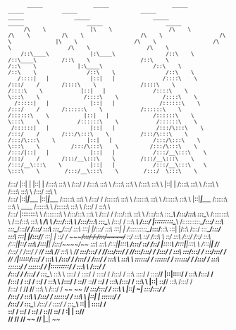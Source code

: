 
          _____                _____                    _____                    _____            _____                    _____                    _____                _____                    _____                    _____                    _____                    _____          
         /\    \              |\    \                  /\    \                  /\    \          /\    \                  /\    \                  /\    \              |\    \                  /\    \                  /\    \                  /\    \                  /\    \         
        /::\____\             |:\____\                /::\    \                /::\____\        /::\    \                /::\    \                /::\    \             |:\____\                /::\    \                /::\    \                /::\    \                /::\    \        
       /::::|   |             |::|   |               /::::\    \              /:::/    /       /::::\    \              /::::\    \              /::::\    \            |::|   |               /::::\    \               \:::\    \              /::::\    \              /::::\    \       
      /:::::|   |             |::|   |              /::::::\    \            /:::/    /       /::::::\    \            /::::::\    \            /::::::\    \           |::|   |              /::::::\    \               \:::\    \            /::::::\    \            /::::::\    \      
     /::::::|   |             |::|   |             /:::/\:::\    \          /:::/    /       /:::/\:::\    \          /:::/\:::\    \          /:::/\:::\    \          |::|   |             /:::/\:::\    \               \:::\    \          /:::/\:::\    \          /:::/\:::\    \     
    /:::/|::|   |             |::|   |            /:::/__\:::\    \        /:::/    /       /:::/__\:::\    \        /:::/__\:::\    \        /:::/__\:::\    \         |::|   |            /:::/__\:::\    \               \:::\    \        /:::/__\:::\    \        /:::/  \:::\    \    
   /:::/ |::|   |             |::|   |           /::::\   \:::\    \      /:::/    /       /::::\   \:::\    \      /::::\   \:::\    \      /::::\   \:::\    \        |::|   |           /::::\   \:::\    \              /::::\    \      /::::\   \:::\    \      /:::/    \:::\    \   
  /:::/  |::|___|______       |::|___|______    /::::::\   \:::\    \    /:::/    /       /::::::\   \:::\    \    /::::::\   \:::\    \    /::::::\   \:::\    \       |::|___|______    /::::::\   \:::\    \    ____    /::::::\    \    /::::::\   \:::\    \    /:::/    / \:::\    \  
 /:::/   |::::::::\    \      /::::::::\    \  /:::/\:::\   \:::\    \  /:::/    /       /:::/\:::\   \:::\    \  /:::/\:::\   \:::\____\  /:::/\:::\   \:::\____\      /::::::::\    \  /:::/\:::\   \:::\ ___\  /\   \  /:::/\:::\    \  /:::/\:::\   \:::\____\  /:::/    /   \:::\ ___\ 
/:::/    |:::::::::\____\    /::::::::::\____\/:::/  \:::\   \:::\____\/:::/____/       /:::/  \:::\   \:::\____\/:::/  \:::\   \:::|    |/:::/  \:::\   \:::|    |    /::::::::::\____\/:::/__\:::\   \:::|    |/::\   \/:::/  \:::\____\/:::/  \:::\   \:::|    |/:::/____/     \:::|    |
\::/    / ~~~~~/:::/    /   /:::/~~~~/~~      \::/    \:::\   \::/    /\:::\    \       \::/    \:::\  /:::/    /\::/    \:::\  /:::|____|\::/    \:::\  /:::|____|   /:::/~~~~/~~      \:::\   \:::\  /:::|____|\:::\  /:::/    \::/    /\::/   |::::\  /:::|____|\:::\    \     /:::|____|
 \/____/      /:::/    /   /:::/    /          \/____/ \:::\   \/____/  \:::\    \       \/____/ \:::\/:::/    /  \/_____/\:::\/:::/    /  \/_____/\:::\/:::/    /   /:::/    /          \:::\   \:::\/:::/    /  \:::\/:::/    / \/____/  \/____|:::::\/:::/    /  \:::\    \   /:::/    / 
             /:::/    /   /:::/    /                    \:::\    \       \:::\    \               \::::::/    /            \::::::/    /            \::::::/    /   /:::/    /            \:::\   \::::::/    /    \::::::/    /                 |:::::::::/    /    \:::\    \ /:::/    /  
            /:::/    /   /:::/    /                      \:::\____\       \:::\    \               \::::/    /              \::::/    /              \::::/    /   /:::/    /              \:::\   \::::/    /      \::::/____/                  |::|\::::/    /      \:::\    /:::/    /   
           /:::/    /    \::/    /                        \::/    /        \:::\    \              /:::/    /                \::/____/                \::/____/    \::/    /                \:::\  /:::/    /        \:::\    \                  |::| \::/____/        \:::\  /:::/    /    
          /:::/    /      \/____/                          \/____/          \:::\    \            /:::/    /                  ~~                       ~~           \/____/                  \:::\/:::/    /          \:::\    \                 |::|  ~|               \:::\/:::/    /     
         /:::/    /                                                          \:::\    \          /:::/    /                                                                                   \::::::/    /            \:::\    \                |::|   |                \::::::/    /      
        /:::/    /                                                            \:::\____\        /:::/    /                                                                                     \::::/    /              \:::\____\               \::|   |                 \::::/    /       
        \::/    /                                                              \::/    /        \::/    /                                                                                       \::/____/                \::/    /                \:|   |                  \::/____/        
         \/____/                                                                \/____/          \/____/                                                                                         ~~                       \/____/                  \|___|                   ~~              
                                                                                                                                                                                                                                                                                            
